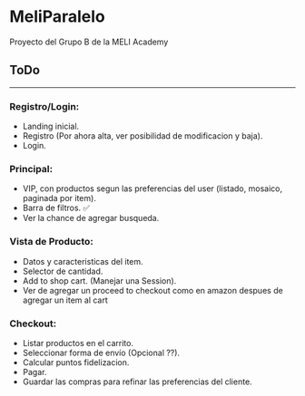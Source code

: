 # MeliParalelo
Proyecto del Grupo B de la MELI Academy

## ToDo
----
### Registro/Login:
- Landing inicial.
- Registro (Por ahora alta, ver posibilidad de modificacion y baja).
- Login.

### Principal:
- VIP, con productos segun las preferencias del user (listado, mosaico, paginada por item).
- Barra de filtros. ✅
- Ver la chance de agregar busqueda.

### Vista de Producto:
- Datos y caracteristicas del item.
- Selector de cantidad.
- Add to shop cart. (Manejar una Session).
- Ver de agregar un proceed to checkout como en amazon despues de agregar un item al cart

### Checkout:
- Listar productos en el carrito.
- Seleccionar forma de envío (Opcional ??).
- Calcular puntos fidelizacion.
- Pagar.
- Guardar las compras para refinar las preferencias del cliente.
